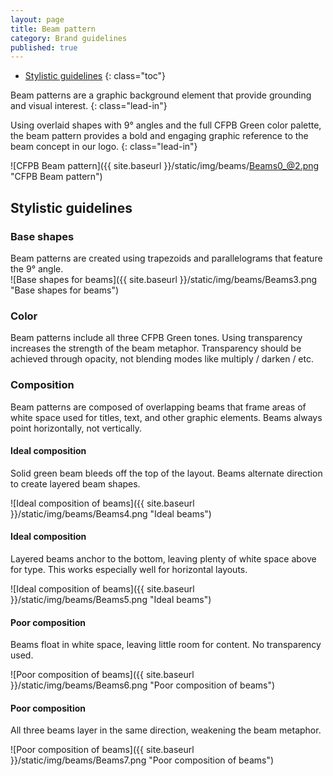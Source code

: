 ```yaml
---
layout: page
title: Beam pattern
category: Brand guidelines
published: true
---
```


- [Stylistic guidelines](#stylistic-guidelines)
{: class="toc"}

<div class="content-67 content-first">

Beam patterns are a graphic background element that provide grounding and visual interest.
{: class="lead-in"}

Using overlaid shapes with 9&deg; angles and the full CFPB Green color palette, the beam pattern provides a bold and engaging graphic reference to the beam concept in our logo.
{: class="lead-in"}

</div>

<div class="content-33 content-last">

![CFPB Beam pattern]({{ site.baseurl }}/static/img/beams/Beams0_@2.png "CFPB Beam pattern")

</div>

## Stylistic guidelines

<div class="content-100 content-first">

### Base shapes

</div>

<div class="content-25">
Beam patterns are created using
trapezoids and parallelograms that
feature the 9&deg; angle.
</div>
<div class="content-75">
![Base shapes for beams]({{ site.baseurl }}/static/img/beams/Beams3.png "Base shapes for beams")
</div>

<div class="content-67 content-first">

### Color

Beam patterns include all three CFPB Green tones. Using transparency increases the strength of the beam metaphor. Transparency should be achieved through opacity, not blending modes like multiply / darken / etc.

</div>

<div class="content-33 content-last">

</div>

<div class="content-67 content-first">

### Composition
Beam patterns are composed of overlapping beams that frame areas of white space used for titles, text, and other graphic elements. Beams always point horizontally, not vertically.

</div>

<div class="content-33 content-last">

</div>

<div class="content-25">

#### Ideal composition  

Solid green beam bleeds off the top of the layout. Beams alternate direction to create layered beam shapes.

</div>

<div class="content-75">

![Ideal composition of beams]({{ site.baseurl }}/static/img/beams/Beams4.png "Ideal beams")

</div>

<div class="content-25">

#### Ideal composition  

Layered beams anchor to the bottom, leaving plenty of white space above for type. This works
especially well for horizontal layouts.

</div>

<div class="content-75">

![Ideal composition of beams]({{ site.baseurl }}/static/img/beams/Beams5.png "Ideal beams")

</div>

<div class="content-25">

<h4 class="warning"><i class="cf-icon cf-icon-delete-round"></i> Poor composition</h4>

Beams float in white space, leaving little room for content. No transparency used.

</div>

<div class="content-75">

![Poor composition of beams]({{ site.baseurl }}/static/img/beams/Beams6.png "Poor composition of beams")

</div>

<div class="content-25">

<h4 class="warning"><i class="cf-icon cf-icon-delete-round"></i> Poor composition</h4>  

All three beams layer in the same direction, weakening the beam metaphor.

</div>

<div class="content-75">

![Poor composition of beams]({{ site.baseurl }}/static/img/beams/Beams7.png "Poor composition of beams")

</div>
